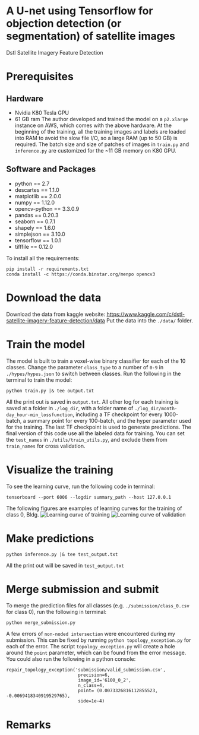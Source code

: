 # A U-net using Tensorflow for objection detection (or segmentation) of satellite images
Dstl Satellite Imagery Feature Detection
# Prerequisites

## Hardware
* Nvidia K80 Tesla GPU
* 61 GB ram
The author developed and trained the model on a `p2.xlarge` instance on AWS, which comes with the above hardware. At the beginning of the training, all the training images and labels are loaded into RAM to avoid the slow file  I/O, so a large RAM (up to 50 GB) is required. The batch size and size of patches of images in `train.py` and `inference.py` are customized for the ~11 GB memory on K80 GPU.

## Software and Packages
* python == 2.7
* descartes == 1.1.0
* matplotlib == 2.0.0
* numpy == 1.12.0
* opencv-python == 3.3.0.9
* pandas == 0.20.3
* seaborn == 0.7.1
* shapely == 1.6.0
* simplejson == 3.10.0
* tensorflow == 1.0.1
* tifffile == 0.12.0

To install all the requirements:
```
pip install -r requirements.txt
conda install -c https://conda.binstar.org/menpo opencv3
```


# Download the data

Download the data from kaggle website: https://www.kaggle.com/c/dstl-satellite-imagery-feature-detection/data
Put the data into the `./data/` folder.

# Train the model
The model is built to train a voxel-wise binary classifier for each of the 10 classes. Change the parameter `class_type` to a number of `0-9` in `./hypes/hypes.json` to switch between classes. Run the following in the terminal to train the model:
```
python train.py |& tee output.txt
```
All the print out is saved in `output.txt`. All other log for each training is saved at a folder in `./log_dir`, with a folder name of `./log_dir/month-day_hour-min_lossfunction`, including a TF checkpoint for every 1000-batch, a summary point for every 100-batch, and the hyper parameter used for the training. The last TF checkpoint is used to generate predictions.
The final version of this code use all the labeled data for training. You can set the `test_names` in `./utils/train_utils.py`, and exclude them from `train_names` for cross validation.

# Visualize the training
To see the learning curve, run the following code in terminal:
```
tensorboard --port 6006 --logdir summary_path --host 127.0.0.1
```
The following figures are examples of learning curves for the training of class 0, Bldg.
![Learning curve of training](https://user-images.githubusercontent.com/6231739/29622323-1a8557e2-87f1-11e7-9110-96f7a9a2a4ef.png)
![Learning curve of validation](https://user-images.githubusercontent.com/6231739/29622328-1d16a7cc-87f1-11e7-8137-4cd07c1d9af7.png)

# Make predictions
```
python inference.py |& tee test_output.txt
```
All the print out will be saved in `test_output.txt`
# Merge submission and submit
To merge the prediction files for all classes (e.g. `./submission/class_0.csv` for class 0), run the following in terminal:
```
python merge_submission.py
```
A few errors of `non-noded intersection` were encountered during my submission. This can be fixed by running `python topology_exception.py` for each of the error. The script `topology_exception.py` will create a hole around the `point` parameter, which can be found from the error message. You could also run the following in a python console:

```
repair_topology_exception('submission/valid_submission.csv', 
                           precision=6, 
                           image_id='6100_0_2',
                           n_class=4,
                           point= (0.0073326816112855523, -0.0069418340919529765),
                           side=1e-4)
```
# Remarks
